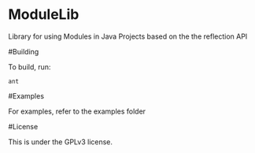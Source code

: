 # ModuleLib
Library for using Modules in Java Projects based on the the reflection API

#Building
	
To build, run:

    ant

#Examples

  For examples, refer to the examples folder
    
#License

This is under the GPLv3 license.
